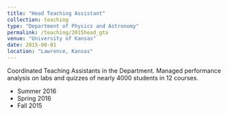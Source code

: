 ```yaml
---
title: "Head Teaching Assistant"
collection: teaching
type: "Department of Physics and Astronomy"
permalink: /teaching/2015head_gta
venue: "University of Kansas"
date: 2015-08-01
location: "Lawrence, Kansas"
---
```

Coordinated Teaching Assistants in the Department. Managed performance analysis on labs and quizzes of nearly 4000 students in 12 courses.
* Summer 2016
* Spring​ ​2016
* Fall​ ​2015​


